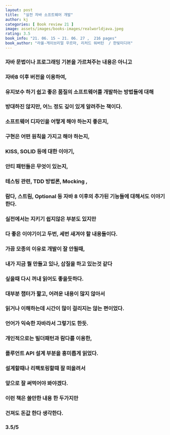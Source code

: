 ```yaml
---
layout: post
title:  "실전 자바 소프트웨어 개발"
author: kj
categories: [ Book review 21 ]
image: assets/images/books-images/realworldjava.jpeg
rating: 3.5
book_info: "21. 06. 15 ~ 21. 06. 27 ,  216 pages"
book_author: "라울-게이브리얼 우르마, 리처드 워버턴  / 한빛미디어"
---
```

### 자바 문법이나 프로그래밍 기본을 가르쳐주는 내용은 아니고

### 자바8 이후 버전을 이용하여, 

### 유지보수 하기 쉽고 좋은 품질의 소프트웨어를 개발하는 방법들에 대해

### 방대하진 않지만, 어느 정도 깊이 있게 알려주는 책이다.

### 소프트웨어 디자인을 어떻게 해야 하는지 좋은지,

### 구현은 어떤 원칙을 가지고 해야 하는지, 

### KISS, SOLID 등에 대한 이야기,

### 안티 패턴들은 무엇이 있는지,

### 테스팅 관련, TDD 방법론, Mocking ,

### 람다, 스트림, Optional 등 자바 8 이후의 추가된 기능들에 대해서도 이야기 한다. 

### 실전에서는 지키기 쉽지않은 부분도 있지만 

### 다 좋은 이야기이고 두번, 세번 새겨야 할 내용들이다.

### 가끔 모종의 이유로 개발이 잘 안될때,

### 내가 지금 뭘 만들고 있나, 삽질을 하고 있는것 같다 

### 싶을때 다시 꺼내 읽어도 좋을듯하다. 

### 대부분 챕터가 짧고, 어려운 내용이 많지 않아서

### 읽거나 이해하는데 시간이 많이 걸리지는 않는 편이었다. 

### 언어가 익숙한 자바라서 그렇기도 한듯.

### 개인적으로는 빌더패턴과 람다를 이용한, 

### 플루언트 API 설계 부분을 흥미롭게 읽었다.

### 설계할때나 리팩토링할때 잘 떠올려서 

### 앞으로 잘 써먹어야 봐야겠다.

### 이런 책은 쓸만한 내용 한 두가지만 

### 건져도 돈값 한다 생각한다. 

### 3.5/5
